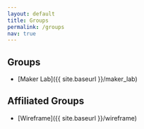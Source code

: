 ```yaml
---
layout: default
title: Groups
permalink: /groups
nav: true
---
```


## Groups

-  [Maker Lab]({{ site.baseurl }}/maker_lab)

## Affiliated Groups

-  [Wireframe]({{ site.baseurl }}/wireframe)

